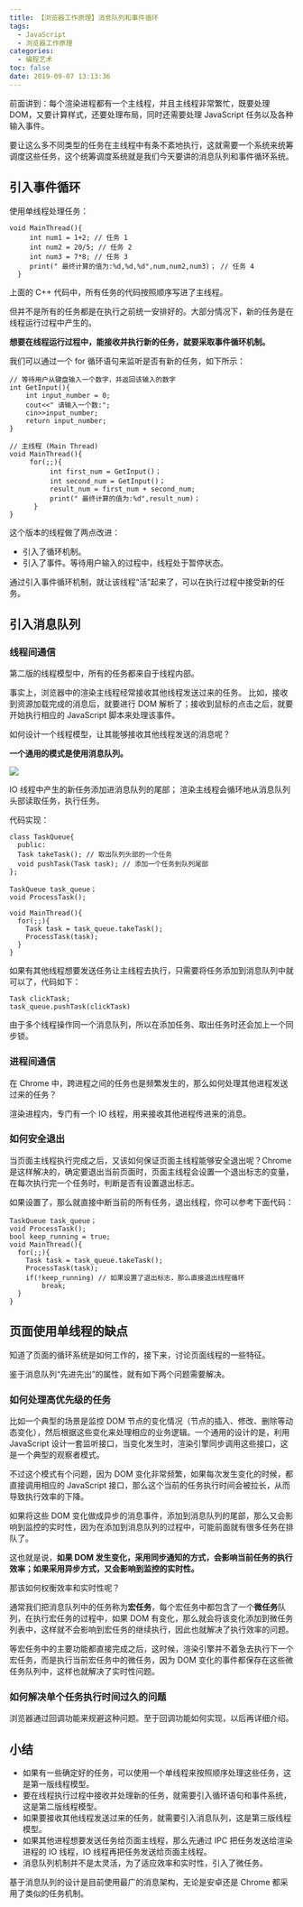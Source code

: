 ```yaml
---
title: 【浏览器工作原理】消息队列和事件循环
tags:
  - JavaScript
  - 浏览器工作原理
categories:
  - 编程艺术
toc: false
date: 2019-09-07 13:13:36
---
```


前面讲到：每个渲染进程都有一个主线程，并且主线程非常繁忙，既要处理 DOM，又要计算样式，还要处理布局，同时还需要处理 JavaScript 任务以及各种输入事件。

要让这么多不同类型的任务在主线程中有条不紊地执行，这就需要一个系统来统筹调度这些任务，这个统筹调度系统就是我们今天要讲的消息队列和事件循环系统。

<!--more-->

## 引入事件循环

使用单线程处理任务：

```
void MainThread(){
     int num1 = 1+2; // 任务 1
     int num2 = 20/5; // 任务 2
     int num3 = 7*8; // 任务 3
     print(" 最终计算的值为:%d,%d,%d",num,num2,num3)； // 任务 4
  }
```

上面的 C++ 代码中，所有任务的代码按照顺序写进了主线程。

但并不是所有的任务都是在执行之前统一安排好的。大部分情况下，新的任务是在线程运行过程中产生的。

**想要在线程运行过程中，能接收并执行新的任务，就要采取事件循环机制。**

我们可以通过一个 for 循环语句来监听是否有新的任务，如下所示：

```
// 等待用户从键盘输入一个数字，并返回该输入的数字
int GetInput(){
    int input_number = 0;
    cout<<" 请输入一个数:";
    cin>>input_number;
    return input_number;
}

// 主线程 (Main Thread)
void MainThread(){
     for(;;){
          int first_num = GetInput()；
          int second_num = GetInput()；
          result_num = first_num + second_num;
          print(" 最终计算的值为:%d",result_num)；
      }
}
```

这个版本的线程做了两点改进：
- 引入了循环机制。
- 引入了事件。等待用户输入的过程中，线程处于暂停状态。

通过引入事件循环机制，就让该线程“活”起来了，可以在执行过程中接受新的任务。

## 引入消息队列

### 线程间通信

第二版的线程模型中，所有的任务都来自于线程内部。

事实上，浏览器中的渲染主线程经常接收其他线程发送过来的任务。
比如，接收到资源加载完成的消息后，就要进行 DOM 解析了；接收到鼠标的点击之后，就要开始执行相应的 JavaScript 脚本来处理该事件。

如何设计一个线程模型，让其能够接收其他线程发送的消息呢？

**一个通用的模式是使用消息队列。**

![](http://a4.qpic.cn/psb?/V11Tp57c2B9kPO/WNlpB8Y5bNTtqsZPx25U3004SD920xc4yo9MfkoxZmY!/b/dJ8AAAAAAAAA&ek=1&kp=1&pt=0&bo=dgS0AgAAAAARF.Q!&tl=3&vuin=445395697&tm=1567828800&sce=60-2-2&rf=viewer_4)

IO 线程中产生的新任务添加进消息队列的尾部；
渲染主线程会循环地从消息队列头部读取任务，执行任务。

代码实现：

```
class TaskQueue{
  public:
  Task takeTask(); // 取出队列头部的一个任务
  void pushTask(Task task); // 添加一个任务到队列尾部
};

TaskQueue task_queue；
void ProcessTask();

void MainThread(){
  for(;;){
    Task task = task_queue.takeTask();
    ProcessTask(task);
  }
}
```

如果有其他线程想要发送任务让主线程去执行，只需要将任务添加到消息队列中就可以了，代码如下：

```
Task clickTask;
task_queue.pushTask(clickTask)
```

由于多个线程操作同一个消息队列，所以在添加任务、取出任务时还会加上一个同步锁。

### 进程间通信

在 Chrome 中，跨进程之间的任务也是频繁发生的，那么如何处理其他进程发送过来的任务？

渲染进程内，专门有一个 IO 线程，用来接收其他进程传进来的消息。

### 如何安全退出

当页面主线程执行完成之后，又该如何保证页面主线程能够安全退出呢？Chrome 是这样解决的，确定要退出当前页面时，页面主线程会设置一个退出标志的变量，在每次执行完一个任务时，判断是否有设置退出标志。

如果设置了，那么就直接中断当前的所有任务，退出线程，你可以参考下面代码：

```
TaskQueue task_queue；
void ProcessTask();
bool keep_running = true;
void MainThread(){
  for(;;){
    Task task = task_queue.takeTask();
    ProcessTask(task);
    if(!keep_running) // 如果设置了退出标志，那么直接退出线程循环
        break; 
  }
}
```

## 页面使用单线程的缺点

知道了页面的循环系统是如何工作的，接下来，讨论页面线程的一些特征。

鉴于消息队列“先进先出”的属性，就有如下两个问题需要解决。

### 如何处理高优先级的任务

比如一个典型的场景是监控 DOM 节点的变化情况（节点的插入、修改、删除等动态变化），然后根据这些变化来处理相应的业务逻辑。一个通用的设计的是，利用 JavaScript 设计一套监听接口，当变化发生时，渲染引擎同步调用这些接口，这是一个典型的观察者模式。

不过这个模式有个问题，因为 DOM 变化非常频繁，如果每次发生变化的时候，都直接调用相应的 JavaScript 接口，那么这个当前的任务执行时间会被拉长，从而导致执行效率的下降。

如果将这些 DOM 变化做成异步的消息事件，添加到消息队列的尾部，那么又会影响到监控的实时性，因为在添加到消息队列的过程中，可能前面就有很多任务在排队了。

这也就是说，**如果 DOM 发生变化，采用同步通知的方式，会影响当前任务的执行效率；如果采用异步方式，又会影响到监控的实时性。**

那该如何权衡效率和实时性呢？

通常我们把消息队列中的任务称为**宏任务**，每个宏任务中都包含了一个**微任务**队列，在执行宏任务的过程中，如果 DOM 有变化，那么就会将该变化添加到微任务列表中，这样就不会影响到宏任务的继续执行，因此也就解决了执行效率的问题。

等宏任务中的主要功能都直接完成之后，这时候，渲染引擎并不着急去执行下一个宏任务，而是执行当前宏任务中的微任务，因为 DOM 变化的事件都保存在这些微任务队列中，这样也就解决了实时性问题。

### 如何解决单个任务执行时间过久的问题

浏览器通过回调功能来规避这种问题。至于回调功能如何实现，以后再详细介绍。

## 小结

- 如果有一些确定好的任务，可以使用一个单线程来按照顺序处理这些任务，这是第一版线程模型。
- 要在线程执行过程中接收并处理新的任务，就需要引入循环语句和事件系统，这是第二版线程模型。
- 如果要接收其他线程发送过来的任务，就需要引入消息队列，这是第三版线程模型。
- 如果其他进程想要发送任务给页面主线程，那么先通过 IPC 把任务发送给渲染进程的 IO 线程，IO 线程再把任务发送给页面主线程。
- 消息队列机制并不是太灵活，为了适应效率和实时性，引入了微任务。

基于消息队列的设计是目前使用最广的消息架构，无论是安卓还是 Chrome 都采用了类似的任务机制。